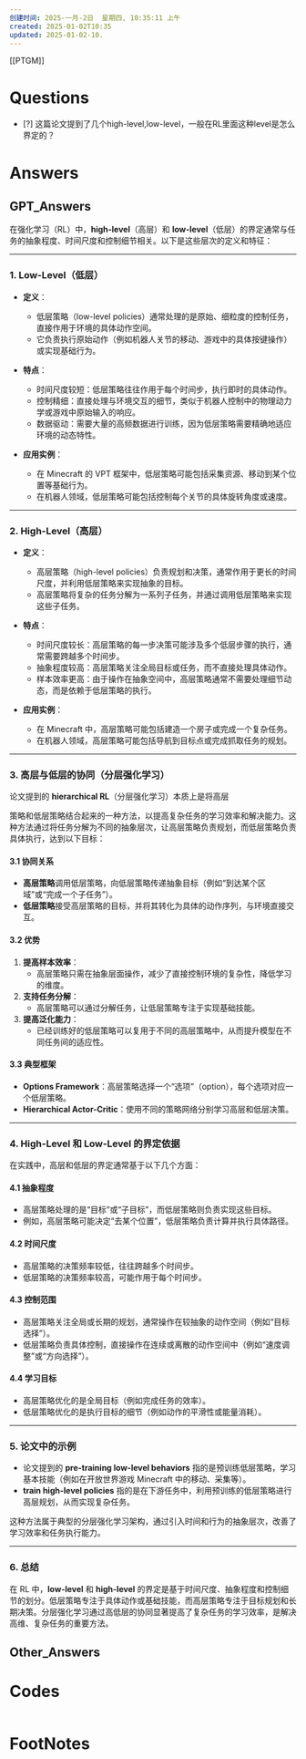 ```yaml
---
创建时间: 2025-一月-2日  星期四, 10:35:11 上午
created: 2025-01-02T10:35
updated: 2025-01-02-10.
---
```

[[PTGM]]

# Questions

- [?] 这篇论文提到了几个high-level,low-level，一般在RL里面这种level是怎么界定的？


# Answers

## GPT_Answers
在强化学习（RL）中，**high-level**（高层）和 **low-level**（低层）的界定通常与任务的抽象程度、时间尺度和控制细节相关。以下是这些层次的定义和特征：

---

### **1. Low-Level（低层）**
- **定义**：
  - 低层策略（low-level policies）通常处理的是原始、细粒度的控制任务，直接作用于环境的具体动作空间。
  - 它负责执行原始动作（例如机器人关节的移动、游戏中的具体按键操作）或实现基础行为。

- **特点**：
  - 时间尺度较短：低层策略往往作用于每个时间步，执行即时的具体动作。
  - 控制精细：直接处理与环境交互的细节，类似于机器人控制中的物理动力学或游戏中原始输入的响应。
  - 数据驱动：需要大量的高频数据进行训练，因为低层策略需要精确地适应环境的动态特性。

- **应用实例**：
  - 在 Minecraft 的 VPT 框架中，低层策略可能包括采集资源、移动到某个位置等基础行为。
  - 在机器人领域，低层策略可能包括控制每个关节的具体旋转角度或速度。

---

### **2. High-Level（高层）**
- **定义**：
  - 高层策略（high-level policies）负责规划和决策，通常作用于更长的时间尺度，并利用低层策略来实现抽象的目标。
  - 高层策略将复杂的任务分解为一系列子任务，并通过调用低层策略来实现这些子任务。

- **特点**：
  - 时间尺度较长：高层策略的每一步决策可能涉及多个低层步骤的执行，通常需要跨越多个时间步。
  - 抽象程度较高：高层策略关注全局目标或任务，而不直接处理具体动作。
  - 样本效率更高：由于操作在抽象空间中，高层策略通常不需要处理细节动态，而是依赖于低层策略的执行。

- **应用实例**：
  - 在 Minecraft 中，高层策略可能包括建造一个房子或完成一个复杂任务。
  - 在机器人领域，高层策略可能包括导航到目标点或完成抓取任务的规划。

---

### **3. 高层与低层的协同（分层强化学习）**
论文提到的 **hierarchical RL**（分层强化学习）本质上是将高层

策略和低层策略结合起来的一种方法，以提高复杂任务的学习效率和解决能力。这种方法通过将任务分解为不同的抽象层次，让高层策略负责规划，而低层策略负责具体执行，达到以下目标：

#### **3.1 协同关系**
- **高层策略**调用低层策略，向低层策略传递抽象目标（例如“到达某个区域”或“完成一个子任务”）。
- **低层策略**接受高层策略的目标，并将其转化为具体的动作序列，与环境直接交互。

#### **3.2 优势**
1. **提高样本效率**：
   - 高层策略只需在抽象层面操作，减少了直接控制环境的复杂性，降低学习的维度。
2. **支持任务分解**：
   - 高层策略可以通过分解任务，让低层策略专注于实现基础技能。
3. **提高泛化能力**：
   - 已经训练好的低层策略可以复用于不同的高层策略中，从而提升模型在不同任务间的适应性。

#### **3.3 典型框架**
- **Options Framework**：高层策略选择一个“选项”（option），每个选项对应一个低层策略。
- **Hierarchical Actor-Critic**：使用不同的策略网络分别学习高层和低层决策。

---

### **4. High-Level 和 Low-Level 的界定依据**
在实践中，高层和低层的界定通常基于以下几个方面：

#### **4.1 抽象程度**
- 高层策略处理的是“目标”或“子目标”，而低层策略则负责实现这些目标。
- 例如，高层策略可能决定“去某个位置”，低层策略负责计算并执行具体路径。

#### **4.2 时间尺度**
- 高层策略的决策频率较低，往往跨越多个时间步。
- 低层策略的决策频率较高，可能作用于每个时间步。

#### **4.3 控制范围**
- 高层策略关注全局或长期的规划，通常操作在较抽象的动作空间（例如“目标选择”）。
- 低层策略负责具体控制，直接操作在连续或离散的动作空间中（例如“速度调整”或“方向选择”）。

#### **4.4 学习目标**
- 高层策略优化的是全局目标（例如完成任务的效率）。
- 低层策略优化的是执行目标的细节（例如动作的平滑性或能量消耗）。

---

### **5. 论文中的示例**
- 论文提到的 **pre-training low-level behaviors** 指的是预训练低层策略，学习基本技能（例如在开放世界游戏 Minecraft 中的移动、采集等）。
- **train high-level policies** 指的是在下游任务中，利用预训练的低层策略进行高层规划，从而实现复杂任务。

这种方法属于典型的分层强化学习架构，通过引入时间和行为的抽象层次，改善了学习效率和任务执行能力。

---

### **6. 总结**
在 RL 中，**low-level** 和 **high-level** 的界定是基于时间尺度、抽象程度和控制细节的划分。低层策略专注于具体动作或基础技能，而高层策略专注于目标规划和长期决策。分层强化学习通过高低层的协同显著提高了复杂任务的学习效率，是解决高维、复杂任务的重要方法。

## Other_Answers


# Codes

```python

```


# FootNotes

